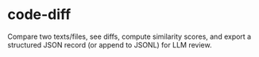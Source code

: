 # code-diff
Compare two texts/files, see diffs, compute similarity scores, and export a structured JSON record (or append to JSONL) for LLM review.
